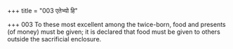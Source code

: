 +++
title = "003 एतेभ्यो हि"

+++
003	To these most excellent among the twice-born, food and presents (of money) must be given; it is declared that food must be given to others outside the sacrificial enclosure.